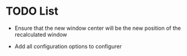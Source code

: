 # TODO List

- Ensure that the new window center will be the new position of the recalculated window

- Add all configuration options to configurer
